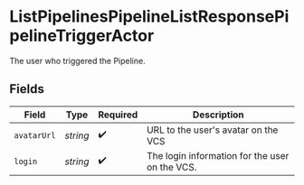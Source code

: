 # ListPipelinesPipelineListResponsePipelineTriggerActor

The user who triggered the Pipeline.


## Fields

| Field                                          | Type                                           | Required                                       | Description                                    |
| ---------------------------------------------- | ---------------------------------------------- | ---------------------------------------------- | ---------------------------------------------- |
| `avatarUrl`                                    | *string*                                       | :heavy_check_mark:                             | URL to the user's avatar on the VCS            |
| `login`                                        | *string*                                       | :heavy_check_mark:                             | The login information for the user on the VCS. |